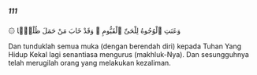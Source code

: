 ##### 111

<span class="ayah">۞ وَعَنَتِ ٱلْوُجُوهُ لِلْحَىِّ ٱلْقَيُّومِ ۖ وَقَدْ خَابَ مَنْ حَمَلَ ظُلْمًۭا</span>

<span class="ayah_translation">Dan tunduklah semua muka (dengan berendah diri) kepada Tuhan Yang Hidup Kekal lagi senantiasa mengurus (makhluk-Nya). Dan sesungguhnya telah merugilah orang yang melakukan kezaliman.</span>
